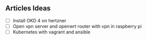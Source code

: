## Articles Ideas

- [ ] Install OKD 4 on hertzner
- [ ] Open vpn server and openwrt router with vpn in raspberry pi
- [ ] Kubernetes with vagrant and ansible
